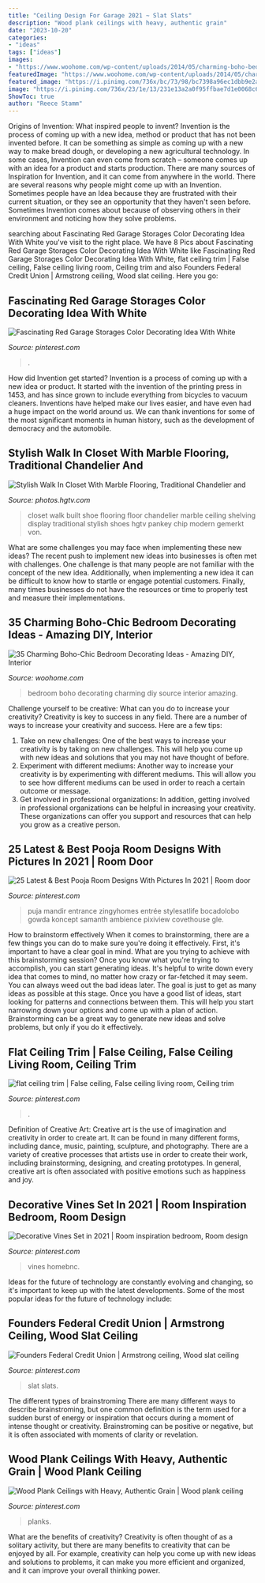 ```yaml
---
title: "Ceiling Design For Garage 2021 ~ Slat Slats"
description: "Wood plank ceilings with heavy, authentic grain"
date: "2023-10-20"
categories:
- "ideas"
tags: ["ideas"]
images:
- "https://www.woohome.com/wp-content/uploads/2014/05/charming-boho-bedroom-ideas-27.jpg"
featuredImage: "https://www.woohome.com/wp-content/uploads/2014/05/charming-boho-bedroom-ideas-27.jpg"
featured_image: "https://i.pinimg.com/736x/bc/73/98/bc7398a96ec1dbb9e2a6fb401679f5ab.jpg"
image: "https://i.pinimg.com/736x/23/1e/13/231e13a2a0f95ffbae7d1e0068c694fb--red-cabinets-garage-cabinets.jpg"
ShowToc: true
author: "Reece Stamm"
---
```



Origins of Invention: What inspired people to invent?
Invention is the process of coming up with a new idea, method or product that has not been invented before. It can be something as simple as coming up with a new way to make bread dough, or developing a new agricultural technology. In some cases, Invention can even come from scratch – someone comes up with an idea for a product and starts production. There are many sources of Inspiration for Invention, and it can come from anywhere in the world.
There are several reasons why people might come up with an Invention. Sometimes people have an Idea because they are frustrated with their current situation, or they see an opportunity that they haven't seen before. Sometimes Invention comes about because of observing others in their environment and noticing how they solve problems.

	

		
searching about Fascinating Red Garage Storages Color Decorating Idea With White you've visit to the right place. We have 8 Pics about Fascinating Red Garage Storages Color Decorating Idea With White like Fascinating Red Garage Storages Color Decorating Idea With White, flat ceiling trim | False ceiling, False ceiling living room, Ceiling trim and also Founders Federal Credit Union | Armstrong ceiling, Wood slat ceiling. Here you go:
		
    
## Fascinating Red Garage Storages Color Decorating Idea With White

<img loading=lazy src="https://i.pinimg.com/736x/23/1e/13/231e13a2a0f95ffbae7d1e0068c694fb--red-cabinets-garage-cabinets.jpg" onerror="this.onerror=null;this.src='https://tse2.mm.bing.net/th?id=OIP.ZcpEY6OLNrZvUbxLceXuEQEsCX&amp;pid=15.1';" alt="Fascinating Red Garage Storages Color Decorating Idea With White">

_Source: pinterest.com_

>. 

	

How did Invention get started?
Invention is a process of coming up with a new idea or product. It started with the invention of the printing press in 1453, and has since grown to include everything from bicycles to vacuum cleaners. Inventions have helped make our lives easier, and have even had a huge impact on the world around us. We can thank inventions for some of the most significant moments in human history, such as the development of democracy and the automobile.

    
## Stylish Walk In Closet With Marble Flooring, Traditional Chandelier And

<img loading=lazy src="https://hgtvhome.sndimg.com/content/dam/images/hgtv/fullset/2016/4/20/0/Ami-Austin_Master-Closet-Function-Design_1.jpg.rend.hgtvcom.966.1449.suffix/1461170763088.jpeg" onerror="this.onerror=null;this.src='https://tse3.mm.bing.net/th?id=OIP.q2FP3wr8KVu9j1wzd-ixSADIEs&amp;pid=15.1';" alt="Stylish Walk In Closet With Marble Flooring, Traditional Chandelier and">

_Source: photos.hgtv.com_

>closet walk built shoe flooring floor chandelier marble ceiling shelving display traditional stylish shoes hgtv pankey chip modern gemerkt von. 

	

What are some challenges you may face when implementing these new ideas?
The recent push to implement new ideas into businesses is often met with challenges. One challenge is that many people are not familiar with the concept of the new idea. Additionally, when implementing a new idea it can be difficult to know how to startle or engage potential customers. Finally, many times businesses do not have the resources or time to properly test and measure their implementations.

    
## 35 Charming Boho-Chic Bedroom Decorating Ideas - Amazing DIY, Interior

<img loading=lazy src="https://www.woohome.com/wp-content/uploads/2014/05/charming-boho-bedroom-ideas-27.jpg" onerror="this.onerror=null;this.src='https://tse1.mm.bing.net/th?id=OIP.V_1wn_Dw9yHhAKAByAPz4QHaLH&amp;pid=15.1';" alt="35 Charming Boho-Chic Bedroom Decorating Ideas - Amazing DIY, Interior">

_Source: woohome.com_

>bedroom boho decorating charming diy source interior amazing. 

	

Challenge yourself to be creative: What can you do to increase your creativity?
Creativity is key to success in any field. There are a number of ways to increase your creativity and success. Here are a few tips: 
1. Take on new challenges: One of the best ways to increase your creativity is by taking on new challenges. This will help you come up with new ideas and solutions that you may not have thought of before. 
2. Experiment with different mediums: Another way to increase your creativity is by experimenting with different mediums. This will allow you to see how different mediums can be used in order to reach a certain outcome or message. 
3. Get involved in professional organizations: In addition, getting involved in professional organizations can be helpful in increasing your creativity. These organizations can offer you support and resources that can help you grow as a creative person.

    
## 25 Latest &amp; Best Pooja Room Designs With Pictures In 2021 | Room Door

<img loading=lazy src="https://i.pinimg.com/736x/5a/b1/95/5ab195c48a5afae98e1ff1206bb60c33.jpg" onerror="this.onerror=null;this.src='https://tse3.mm.bing.net/th?id=OIP.AO9qCi49pQVqEhI5Wd6IuQHaLJ&amp;pid=15.1';" alt="25 Latest &amp; Best Pooja Room Designs With Pictures In 2021 | Room door">

_Source: pinterest.com_

>puja mandir entrance zingyhomes entrée stylesatlife bocadolobo gowda koncept samanth ambience pixiview covethouse gle. 

	

How to brainstorm effectively
When it comes to brainstorming, there are a few things you can do to make sure you're doing it effectively. First, it's important to have a clear goal in mind. What are you trying to achieve with this brainstorming session? Once you know what you're trying to accomplish, you can start generating ideas. It's helpful to write down every idea that comes to mind, no matter how crazy or far-fetched it may seem. You can always weed out the bad ideas later. The goal is just to get as many ideas as possible at this stage. Once you have a good list of ideas, start looking for patterns and connections between them. This will help you start narrowing down your options and come up with a plan of action. Brainstorming can be a great way to generate new ideas and solve problems, but only if you do it effectively.

    
## Flat Ceiling Trim | False Ceiling, False Ceiling Living Room, Ceiling Trim

<img loading=lazy src="https://i.pinimg.com/736x/cd/b9/9b/cdb99b2ae487da1d25c77865f7a29cbd--ceiling-trim-ceilings.jpg" onerror="this.onerror=null;this.src='https://tse4.mm.bing.net/th?id=OIP.o_j2ERGsSvB5fa_hc2HcJAAAAA&amp;pid=15.1';" alt="flat ceiling trim | False ceiling, False ceiling living room, Ceiling trim">

_Source: pinterest.com_

>. 

	

Definition of Creative Art:
Creative art is the use of imagination and creativity in order to create art. It can be found in many different forms, including dance, music, painting, sculpture, and photography. There are a variety of creative processes that artists use in order to create their work, including brainstorming, designing, and creating prototypes. In general, creative art is often associated with positive emotions such as happiness and joy.

    
## Decorative Vines Set In 2021 | Room Inspiration Bedroom, Room Design

<img loading=lazy src="https://i.pinimg.com/736x/bc/73/98/bc7398a96ec1dbb9e2a6fb401679f5ab.jpg" onerror="this.onerror=null;this.src='https://tse1.mm.bing.net/th?id=OIP.i9d76uBZfGSHYVMD3IS7EgHaLG&amp;pid=15.1';" alt="Decorative Vines Set in 2021 | Room inspiration bedroom, Room design">

_Source: pinterest.com_

>vines homebnc. 

	

Ideas for the future of technology are constantly evolving and changing, so it's important to keep up with the latest developments. Some of the most popular ideas for the future of technology include: 

    
## Founders Federal Credit Union | Armstrong Ceiling, Wood Slat Ceiling

<img loading=lazy src="https://i.pinimg.com/736x/d5/8f/6f/d58f6f04ec7c1e4dfde3532cc8bedbc5.jpg" onerror="this.onerror=null;this.src='https://tse3.mm.bing.net/th?id=OIP.8sQ5C9qR7V1c7FX14rrgzgHaK6&amp;pid=15.1';" alt="Founders Federal Credit Union | Armstrong ceiling, Wood slat ceiling">

_Source: pinterest.com_

>slat slats. 

	

The different types of brainstroming
There are many different ways to describe brainstroming, but one common definition is the term used for a sudden burst of energy or inspiration that occurs during a moment of intense thought or creativity. Brainstroming can be positive or negative, but it is often associated with moments of clarity or revelation.

    
## Wood Plank Ceilings With Heavy, Authentic Grain | Wood Plank Ceiling

<img loading=lazy src="https://i.pinimg.com/736x/01/f1/e0/01f1e030807a38b663e6b442f53d4f97.jpg" onerror="this.onerror=null;this.src='https://tse1.mm.bing.net/th?id=OIP.FKRDoxLlJXPlye_JUc-nvQHaLH&amp;pid=15.1';" alt="Wood Plank Ceilings with Heavy, Authentic Grain | Wood plank ceiling">

_Source: pinterest.com_

>planks. 

	

What are the benefits of creativity?
Creativity is often thought of as a solitary activity, but there are many benefits to creativity that can be enjoyed by all. For example, creativity can help you come up with new ideas and solutions to problems, it can make you more efficient and organized, and it can improve your overall thinking power.

